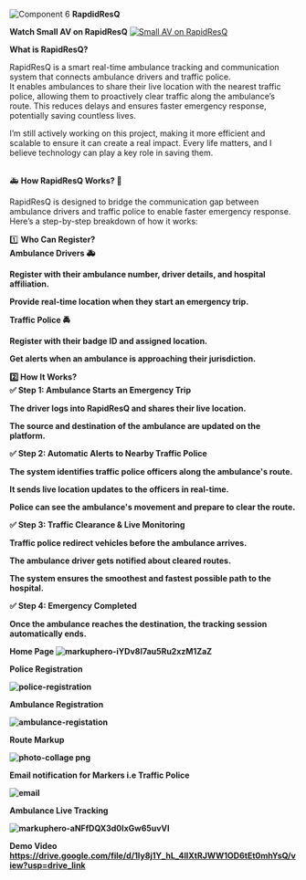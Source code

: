 ![Component 6](https://github.com/user-attachments/assets/7f01910a-33c3-4fe8-9c56-9a15ef494d3e)
<b>RapdidResQ </b>

<b> Watch Small AV on RapidResQ</b>
  [![Small AV on RapidResQ](https://images.indianexpress.com/2024/01/unnamed-file.png)](https://drive.google.com/file/d/1Iy8j1Y_hL_4IIXtRJWW1OD6tEt0mhYsQ/view?usp=sharing)

 
<b>What is RapidResQ?</b>

RapidResQ is a smart real-time ambulance tracking and communication system that connects ambulance drivers and traffic police.<br/>
It enables ambulances to share their live location with the nearest traffic police, allowing them to proactively clear traffic along the ambulance’s route. 
This reduces delays and ensures faster emergency response, potentially saving countless lives.

 I’m still actively working on this project, making it more efficient and scalable to ensure it can create a real impact. Every life matters, and I believe technology can play a key role in saving them.



<br/>
🚑 <b>How RapidResQ Works? 🚦</b><br/>

RapidResQ is designed to bridge the communication gap between ambulance drivers and traffic police to enable faster emergency response. Here’s a step-by-step breakdown of how it works:
<br/>

1️⃣ <b> Who Can Register?<b/> <br/>
 <b>Ambulance Drivers </b>🚑
<br/>

Register with their ambulance number, driver details, and hospital affiliation.<br/>


Provide real-time location when they start an emergency trip.<br/>


<b>Traffic Police </b>🚔<br/>


Register with their badge ID and assigned location.<br/>

Get alerts when an ambulance is approaching their jurisdiction.<br/>

2️⃣<b> How It Works?<b><br/>
✅ Step 1: Ambulance Starts an Emergency Trip<br/>

The driver logs into RapidResQ and shares their live location.<br/>

The source and destination of the ambulance are updated on the platform.<br/>

✅ Step 2: Automatic Alerts to Nearby Traffic Police<br/>

The system identifies traffic police officers along the ambulance's route.<br/>

It sends live location updates to the officers in real-time.<br/>

Police can see the ambulance's movement and prepare to clear the route.<br/>

✅ Step 3: Traffic Clearance & Live Monitoring<br/>

Traffic police redirect vehicles before the ambulance arrives.<br/>

The ambulance driver gets notified about cleared routes.<br/>

The system ensures the smoothest and fastest possible path to the hospital.<br/>

✅ Step 4: Emergency Completed<br/>

Once the ambulance reaches the destination, the tracking session automatically ends.<br/>

<b font-size="30px" align="center">Home Page</b>
![markuphero-iYDv8I7au5Ru2xzM1ZaZ](https://github.com/user-attachments/assets/2c9eb8e9-03b4-4053-9746-0f2c5502ecd3)

<b font-size="30px" align="center">Police Registration</b>

![police-registration](https://github.com/user-attachments/assets/20cfb2b2-7674-4fe7-83dd-5fb0806c4773)

<b font-size="30px" align="center">Ambulance Registration</b>

![ambulance-registation](https://github.com/user-attachments/assets/0c63b936-98e9-4578-a39c-aafd930cdd08)


<b font-size="30px" align="center">Route Markup</b>

![photo-collage png](https://github.com/user-attachments/assets/8edcbcf4-93de-4d1a-a18c-e1aacc19cb68)

<b font-size="30px" align="center">Email notification for Markers i.e Traffic Police</b>

![email](https://github.com/user-attachments/assets/5aa10b28-35d6-4386-933c-105297fde6b4)

<b font-size="30px" align="center">Ambulance Live Tracking</b>

![markuphero-aNFfDQX3d0IxGw65uvVI](https://github.com/user-attachments/assets/e6598f67-faf9-4978-8470-c263adc9a182)

<b>Demo Video</b>
https://drive.google.com/file/d/1Iy8j1Y_hL_4IIXtRJWW1OD6tEt0mhYsQ/view?usp=drive_link


